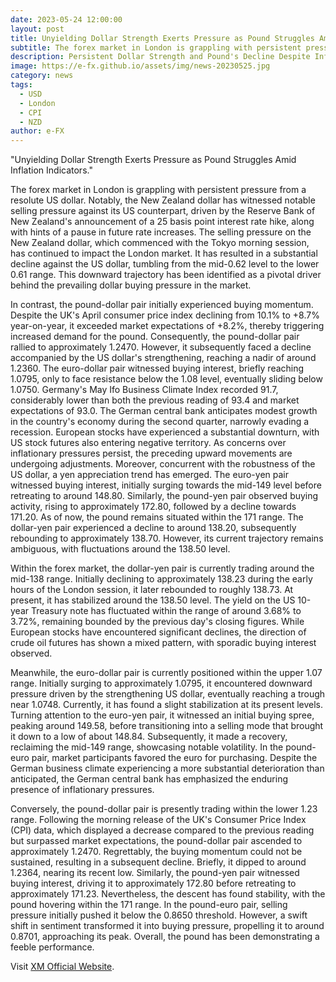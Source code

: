 ```yaml
---
date: 2023-05-24 12:00:00
layout: post
title: Unyielding Dollar Strength Exerts Pressure as Pound Struggles Amid Inflation Indicators
subtitle: The forex market in London is grappling with persistent pressure from a resolute US dollar.
description: Persistent Dollar Strength and Pound's Decline Despite Inflation Indicators.
image: https://e-fx.github.io/assets/img/news-20230525.jpg
category: news
tags:
  - USD
  - London
  - CPI
  - NZD
author: e-FX
---
```


"Unyielding Dollar Strength Exerts Pressure as Pound Struggles Amid Inflation Indicators."

The forex market in London is grappling with persistent pressure from a resolute US dollar. Notably, the New Zealand dollar has witnessed notable selling pressure against its US counterpart, driven by the Reserve Bank of New Zealand's announcement of a 25 basis point interest rate hike, along with hints of a pause in future rate increases. The selling pressure on the New Zealand dollar, which commenced with the Tokyo morning session, has continued to impact the London market. It has resulted in a substantial decline against the US dollar, tumbling from the mid-0.62 level to the lower 0.61 range. This downward trajectory has been identified as a pivotal driver behind the prevailing dollar buying pressure in the market.

In contrast, the pound-dollar pair initially experienced buying momentum. Despite the UK's April consumer price index declining from 10.1% to +8.7% year-on-year, it exceeded market expectations of +8.2%, thereby triggering increased demand for the pound. Consequently, the pound-dollar pair rallied to approximately 1.2470. However, it subsequently faced a decline accompanied by the US dollar's strengthening, reaching a nadir of around 1.2360. The euro-dollar pair witnessed buying interest, briefly reaching 1.0795, only to face resistance below the 1.08 level, eventually sliding below 1.0750. Germany's May Ifo Business Climate Index recorded 91.7, considerably lower than both the previous reading of 93.4 and market expectations of 93.0. The German central bank anticipates modest growth in the country's economy during the second quarter, narrowly evading a recession. European stocks have experienced a substantial downturn, with US stock futures also entering negative territory. As concerns over inflationary pressures persist, the preceding upward movements are undergoing adjustments. Moreover, concurrent with the robustness of the US dollar, a yen appreciation trend has emerged. The euro-yen pair witnessed buying interest, initially surging towards the mid-149 level before retreating to around 148.80. Similarly, the pound-yen pair observed buying activity, rising to approximately 172.80, followed by a decline towards 171.20. As of now, the pound remains situated within the 171 range. The dollar-yen pair experienced a decline to around 138.20, subsequently rebounding to approximately 138.70. However, its current trajectory remains ambiguous, with fluctuations around the 138.50 level.

Within the forex market, the dollar-yen pair is currently trading around the mid-138 range. Initially declining to approximately 138.23 during the early hours of the London session, it later rebounded to roughly 138.73. At present, it has stabilized around the 138.50 level. The yield on the US 10-year Treasury note has fluctuated within the range of around 3.68% to 3.72%, remaining bounded by the previous day's closing figures. While European stocks have encountered significant declines, the direction of crude oil futures has shown a mixed pattern, with sporadic buying interest observed.

Meanwhile, the euro-dollar pair is currently positioned within the upper 1.07 range. Initially surging to approximately 1.0795, it encountered downward pressure driven by the strengthening US dollar, eventually reaching a trough near 1.0748. Currently, it has found a slight stabilization at its present levels. Turning attention to the euro-yen pair, it witnessed an initial buying spree, peaking around 149.58, before transitioning into a selling mode that brought it down to a low of about 148.84. Subsequently, it made a recovery, reclaiming the mid-149 range, showcasing notable volatility. In the pound-euro pair, market participants favored the euro for purchasing. Despite the German business climate experiencing a more substantial deterioration than anticipated, the German central bank has emphasized the enduring presence of inflationary pressures.

Conversely, the pound-dollar pair is presently trading within the lower 1.23 range. Following the morning release of the UK's Consumer Price Index (CPI) data, which displayed a decrease compared to the previous reading but surpassed market expectations, the pound-dollar pair ascended to approximately 1.2470. Regrettably, the buying momentum could not be sustained, resulting in a subsequent decline. Briefly, it dipped to around 1.2364, nearing its recent low. Similarly, the pound-yen pair witnessed buying interest, driving it to approximately 172.80 before retreating to approximately 171.23. Nevertheless, the descent has found stability, with the pound hovering within the 171 range. In the pound-euro pair, selling pressure initially pushed it below the 0.8650 threshold. However, a swift shift in sentiment transformed it into buying pressure, propelling it to around 0.8701, approaching its peak. Overall, the pound has been demonstrating a feeble performance.




Visit [XM Official Website](https://clicks.pipaffiliates.com/c?c=550036&l=en&p=0).